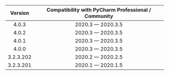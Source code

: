  
Version | Compatibility with PyCharm Professional / Community
:---:|:---:
4.0.3       |   2020.3 — 2020.3.5
4.0.2       |   2020.3 — 2020.3.5
4.0.1       |   2020.3 — 2020.3.5
4.0.0       |   2020.3 — 2020.3.5
3.2.3.202   |   2020.2 — 2020.2.5
3.2.3.201   |   2020.1 — 2020.1.5
